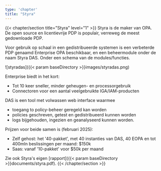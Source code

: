 ```yaml
---
type: 'chapter'
title: "Styra"
---
```


{{< chapter/section title="Styra" level="1" >}}
Styra is de maker van OPA. De open source en licentievrije PDP is populair, verreweg de meest gedownloade PDP.

Voor gebruik op schaal in een gedistribueerde systemen is een verbeterde PDP genaamd Enterprise OPA beschikbaar,
en een beheermodule onder de naam Styra DAS.
Onder een schema van de modules/functies.

![styradas]({{< param baseDirectory >}}images/styradas.png)

Enterprise biedt in het kort:

- Tot 10 keer sneller, minder geheugen- en processorgebruik
- Connectoren voor een aantal veelgebruikte IGA/IAM-producten

DAS is een tool met volwassen web interface waarmee 
- toegang to policy-beheer geregeld kan worden
- policies geschreven, getest en gedistribueerd kunnen worden
- logs bijgehouden, ingezien en geanalyseerd kunnen worden.

Prijzen voor beide samen is (februari 2025):

- Zelf gehost: het '40-pakket', met 40 instanties van DAS, 40 EOPA en tot 400mln beslissingen per maand: $150k
- Saas: vanaf '10-pakket' voor $50k per maand

Zie ook Styra's eigen [rapport]({{< param baseDirectory >}}documents/styra.pdf).
{{< /chapter/section >}}